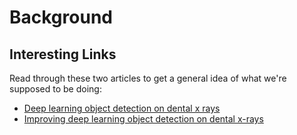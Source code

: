 # Background
## Interesting Links
Read through these two articles to get a general idea of what we're supposed to be doing:

- [Deep learning object detection on dental x rays](https://medium.com/@clemkoa/deep-learning-object-detection-on-dental-x-rays-8211e48e520b)
- [Improving deep learning object detection on dental x-rays](https://medium.com/@clemkoa/deep-learning-on-dental-x-rays-part-2-fbee8382ffc3)

